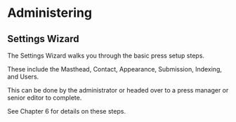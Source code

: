 # Administering
## Settings Wizard

The Settings Wizard walks you through the basic press setup steps.

These include the Masthead, Contact, Appearance, Submission, Indexing, and Users.

This can be done by the administrator or headed over to a press manager or senior editor to complete.

See Chapter 6 for details on these steps.

